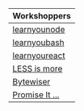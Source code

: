 |Workshoppers                               |
| ----------------------------------------- |
|[learnyounode](node/basic/comments.md)     |
|[learnyoubash](node/bash/comments.md)      |
|[learnyoureact](node/react/comments.md)    |
|[LESS is more](node/less/comments.md)      |
|[Bytewiser](node/byte/comments.md)         |
|[Promise It ...](node/promise/comments.md) |
